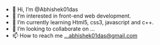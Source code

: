 - 👋 Hi, I’m @Abhishek01das
- 👀 I’m interested in front-end web development.
- 🌱 I’m currently learning Html5, css3, javascript and c++.
- 💞️ I’m looking to collaborate on ...
- 📫 How to reach me ...abhishek01das@gmail.com

<!---
Abhishek01das/Abhishek01das is a ✨ special ✨ repository because its `README.md` (this file) appears on your GitHub profile.
You can click the Preview link to take a look at your changes.
--->
